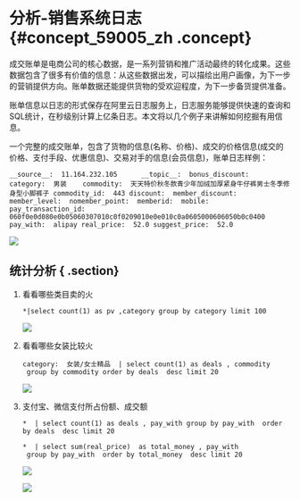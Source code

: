# 分析-销售系统日志 {#concept_59005_zh .concept}

成交账单是电商公司的核心数据，是一系列营销和推广活动最终的转化成果。这些数据包含了很多有价值的信息：从这些数据出发，可以描绘出用户画像，为下一步的营销提供方向。账单数据还能提供货物的受欢迎程度，为下一步备货提供准备。

账单信息以日志的形式保存在阿里云日志服务上，日志服务能够提供快速的查询和SQL统计，在秒级别计算上亿条日志。本文将以几个例子来讲解如何挖掘有用信息。

一个完整的成交账单，包含了货物的信息\(名称、价格\)、成交的价格信息\(成交的价格、支付手段、优惠信息\)、交易对手的信息\(会员信息\)，账单日志样例：

```
__source__:  11.164.232.105      __topic__:  bonus_discount:  category:  男装    commodity:  天天特价秋冬款青少年加绒加厚紧身牛仔裤男士冬季修身型小脚裤子 commodity_id:  443 discount:  member_discount:  member_level:  nomember_point:  memberid:  mobile:  pay_transaction_id:  060f0e0d080e0b05060307010c0f0209010e0e010c0a0605000606050b0c0400 pay_with:  alipay real_price:  52.0 suggest_price:  52.0

```

![](http://static-aliyun-doc.oss-cn-hangzhou.aliyuncs.com/assets/img/13209/154443508632462_zh-CN.png)

## 统计分析 { .section}

1.  看看哪些类目卖的火

    ```
    *|select count(1) as pv ,category group by category limit 100
    
    ```

    ![](http://static-aliyun-doc.oss-cn-hangzhou.aliyuncs.com/assets/img/13209/154443508632463_zh-CN.png)

2.  看看哪些女装比较火

    ```
    category:  女装/女士精品  | select count(1) as deals , commodity 
     group by commodity order by deals  desc limit 20
    
    ```

    ![](http://static-aliyun-doc.oss-cn-hangzhou.aliyuncs.com/assets/img/13209/154443508632464_zh-CN.png)

3.  支付宝、微信支付所占份额、成交额

    ```
    *  | select count(1) as deals , pay_with group by pay_with  order by deals  desc limit 20
    
    *  | select sum(real_price)  as total_money , pay_with 
     group by pay_with  order by total_money  desc limit 20
    
    ```

    ![](http://static-aliyun-doc.oss-cn-hangzhou.aliyuncs.com/assets/img/13209/154443508632465_zh-CN.png)

    ![](http://static-aliyun-doc.oss-cn-hangzhou.aliyuncs.com/assets/img/13209/154443508732466_zh-CN.png)


